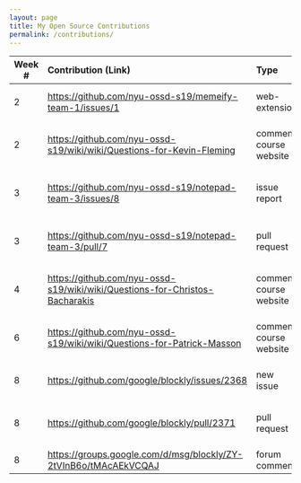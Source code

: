 ```yaml
---
layout: page
title: My Open Source Contributions
permalink: /contributions/
---
```


<!-- 
Type of the contribution should be "Wikipedia edit", "OpenStreet Map feature", "Documentation", "Course website", "Blog", 
"Browse Add-on", etc. 

The descriptioin should include a brief summary of what you did. 

Replace the first row with your contribution. 

--> 





| Week #       | Contribution (Link)  | Type  | Description | 
|---|:---|:---|:---| 
|  2   | https://github.com/nyu-ossd-s19/memeify-team-1/issues/1    | web-extension    |   Added installation instructions    |
|  2   | https://github.com/nyu-ossd-s19/wiki/wiki/Questions-for-Kevin-Fleming | comment course website| added question for Kevin Fleming|
|  3   |  https://github.com/nyu-ossd-s19/notepad-team-3/issues/8   |  issue report   |   Suggested more details in the README file   |
|  3  |   https://github.com/nyu-ossd-s19/notepad-team-3/pull/7  |  pull request   |   Implemented suggestions I made in the issue above|
| 4 | https://github.com/nyu-ossd-s19/wiki/wiki/Questions-for-Christos-Bacharakis | comment course website| added question for Christos Bacharakis |
| 6 | https://github.com/nyu-ossd-s19/wiki/wiki/Questions-for-Patrick-Masson | comment course website| added question for Patrick Masson|
| 8 | https://github.com/google/blockly/issues/2368|new issue| Created issue for small typo|
| 8 | https://github.com/google/blockly/pull/2371| pull request| pull reqeust for issue submited above|
| 8 | https://groups.google.com/d/msg/blockly/ZY-2tVInB6o/tMAcAEkVCQAJ| forum comment | introduction on the forum|
